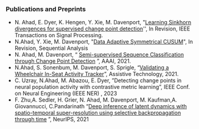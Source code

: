 
### Publications and Preprints

- N. Ahad, E. Dyer, K. Hengen, Y. Xie, M. Davenport, "[Learning Sinkhorn divergences for supervised change point detection](https://arxiv.org/pdf/2202.04000.pdf)'',  In Revision,  IEEE Transactions on Signal Processing. 
- N.Ahad, Y. Xie, M. Davenport, "[Data Adaptive Symmetrical CUSUM](https://arxiv.org/pdf/2210.17353)", In Revision, Sequential Analysis
- N. Ahad, M. Davenport, “ [Semi-supervised Sequence Classification through Change Point Detection](https://ojs.aaai.org/index.php/AAAI/article/view/16814) ”, AAAI, 2021.
- N.Ahad, S. Sonenbum, M. Davenport, S. Sprigle, “[Validating a Wheelchair In-Seat Activity Tracker](https://mdav.ece.gatech.edu/publications/asds-at-2021.pdf)”, Assistive Technology, 2021.
- C. Uzray, N.Ahad, M. Abazou, E. Dyer, ”Detecting change points in neural population activity with contrastive metric
learning”, IEEE Conf. on Neural Engineering (IEEE NER) , 2023
- F. Zhu,A. Sedler, H. Grier, N. Ahad, M. Davenport, M. Kaufman,A. Giovannucci, C.Pandarinath “[Deep inference of
latent dynamics with spatio-temporal super-resolution using selective backpropagation through time](https://proceedings.neurips.cc/paper/2021/file/1325cdae3b6f0f91a1b629307bf2d498-Paper.pdf) ”, NeurIPS, 2021
